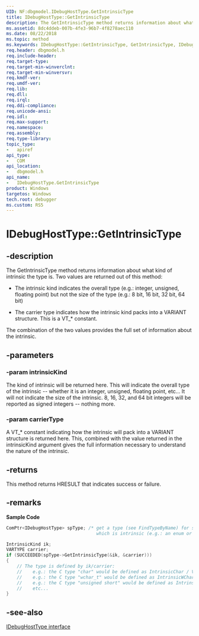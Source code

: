 ```yaml
---
UID: NF:dbgmodel.IDebugHostType.GetIntrinsicType
title: IDebugHostType::GetIntrinsicType
description: The GetIntrinsicType method returns information about what kind of intrinsic the type is.
ms.assetid: 8dc4ddeb-007b-4fe3-96b7-4f8278aec110
ms.date: 08/22/2018
ms.topic: method
ms.keywords: IDebugHostType::GetIntrinsicType, GetIntrinsicType, IDebugHostType.GetIntrinsicType, IDebugHostType::GetIntrinsicType, IDebugHostType.GetIntrinsicType
req.header: dbgmodel.h
req.include-header:
req.target-type:
req.target-min-winverclnt:
req.target-min-winversvr:
req.kmdf-ver:
req.umdf-ver:
req.lib:
req.dll:
req.irql: 
req.ddi-compliance:
req.unicode-ansi:
req.idl:
req.max-support:
req.namespace:
req.assembly:
req.type-library: 
topic_type: 
-	apiref
api_type: 
-	COM
api_location: 
-	dbgmodel.h
api_name: 
-	IDebugHostType.GetIntrinsicType
product: Windows
targetos: Windows
tech.root: debugger
ms.custom: RS5
---
```


# IDebugHostType::GetIntrinsicType


## -description

The GetIntrinsicType method returns information about what kind of intrinsic the type is. Two values are returned out of this method: 

- The intrinsic kind indicates the overall type (e.g.: integer, unsigned, floating point) but not the size of the type (e.g.: 8 bit, 16 bit, 32 bit, 64 bit)

- The carrier type indicates how the intrinsic kind packs into a VARIANT structure. This is a VT_* constant.

The combination of the two values provides the full set of information about the intrinsic. 


## -parameters

### -param intrinsicKind
The kind of intrinsic will be returned here. This will indicate the overall type of the intrinsic -- whether it is an integer, unsigned, floating point, etc... It will not indicate the size of the intrinsic. 8, 16, 32, and 64 bit integers will be reported as signed integers -- nothing more.


### -param carrierType
A VT_* constant indicating how the intrinsic will pack into a VARIANT structure is returned here. This, combined with the value returned in the intrinsicKind argument gives the full information necessary to understand the nature of the intrinsic.


## -returns
This method returns HRESULT that indicates success or failure.

## -remarks

**Sample Code**

```cpp
ComPtr<IDebugHostType> spType; /* get a type (see FindTypeByName) for something 
                                  which is intrinsic (e.g.: an enum or ordinal) */

IntrinsicKind ik;
VARTYPE carrier;
if (SUCCEEDED(spType->GetIntrinsicType(&ik, &carrier)))
{
    // The type is defined by ik/carrier:
    //    e.g.: the C type "char" would be defined as IntrinsicChar / VT_I1.
    //    e.g.: the C type "wchar_t" would be defined as IntrinsicWChar / VT_UI2.
    //    e.g.: the C type "unsigned short" would be defined as IntrinsicUInt / VT_UI2.
    //    etc...
}
```

## -see-also

[IDebugHostType interface](nn-dbgmodel-idebughosttype.md)

